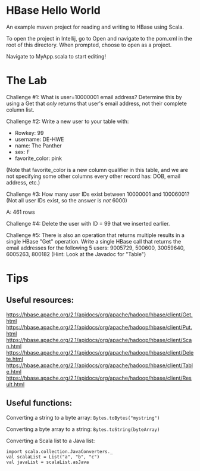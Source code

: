 # HBase Hello World

An example maven project for reading and writing to HBase using Scala.

To open the project in Intellij, go to Open and navigate to the pom.xml in the root of this directory. When prompted,
choose to open as a project. 

Navigate to MyApp.scala to start editing!

# The Lab

Challenge #1: What is user=10000001 email address? Determine this by using a Get that *only* returns that user's email 
address, not their complete column list.

Challenge #2: Write a new user to your table with:

 - Rowkey: 99
 - username: DE-HWE
 - name: The Panther
 - sex: F
 - favorite_color: pink

(Note that favorite_color is a new column qualifier in this table, and we are not specifying some other columns every 
other record has: DOB, email address, etc.)

Challenge #3: How many user IDs exist between 10000001 and 10006001? (Not all user IDs exist, so the answer is *not* 
6000)

A: 461 rows

Challenge #4: Delete the user with ID = 99 that we inserted earlier.

Challenge #5: There is also an operation that returns multiple results in a single HBase "Get" operation. Write a single
HBase call that returns the email addresses for the following 5 users: 9005729, 500600, 30059640, 6005263, 800182 (Hint: 
Look at the Javadoc for "Table")

# Tips

## Useful resources:

https://hbase.apache.org/2.1/apidocs/org/apache/hadoop/hbase/client/Get.html
https://hbase.apache.org/2.1/apidocs/org/apache/hadoop/hbase/client/Put.html
https://hbase.apache.org/2.1/apidocs/org/apache/hadoop/hbase/client/Scan.html
https://hbase.apache.org/2.1/apidocs/org/apache/hadoop/hbase/client/Delete.html
https://hbase.apache.org/2.1/apidocs/org/apache/hadoop/hbase/client/Table.html
https://hbase.apache.org/2.1/apidocs/org/apache/hadoop/hbase/client/Result.html

## Useful functions:

Converting a string to a byte array: `Bytes.toBytes("mystring")`

Converting a byte array to a string: `Bytes.toString(byteArray)`

Converting a Scala list to a Java list:
```
import scala.collection.JavaConverters._
val scalaList = List("a", "b", "c")
val javaList = scalaList.asJava
```
